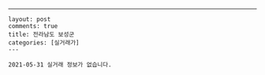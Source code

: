 ---
    layout: post
    comments: true
    title: 전라남도 보성군
    categories: [실거래가]
    ---

    2021-05-31 실거래 정보가 없습니다.

    